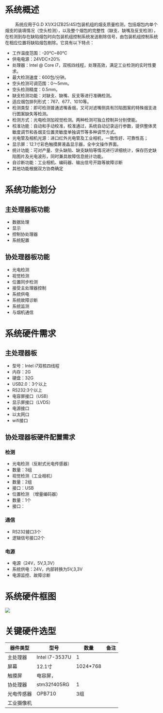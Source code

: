 # 系统概述
 &ensp;  &ensp;  &ensp; 系统应用于G.D X1/X2(ZB25/45)包装机组的烟支质量检测，包括烟包内单个烟支的装填情况（空头检测），以及整个烟包的完整性（缺支、缺嘴及反支检测），在检测到存在缺陷烟包时向包装机组控制系统发送剔除信号，由包装机组控制系统在相应位置将缺陷烟包剔除。它具有以下特点：

* 工作温度范围：-20℃~80℃
* 供电电源：24VDC±20%* 处理器：Intel @ Core i7，双核四线程，处理高效，满足工业检测的实时性要求。* 最大检测速度：600包/分钟。* 空头检测可调范围：0～5mm。* 空头检测精度：0.5mm。* 缺支检测功能：对缺支、缺嘴、反支等进行准确检测。* 适应烟包排列形式：767、677、1010等。* 检测类型：即可检测普通滤嘴香烟，又可对滤嘴侧具有凹陷图案的特殊烟支进行图案缺失等检测。* 检测方式：光电检测加视觉检测。两种检测可独立控制并分别使能。* 校准功能：自动和手动校准，校准通过，系统自动记录运行参数，提供整体灵敏度调节和各烟支位置灵敏度单独调节等多种调节方式。* 光电管及相机光源：进口红外光电管及工业相机，一致性好、可靠性高；
* 显示屏：12.1寸彩色触摸屏液晶显示器，全中文操作界面。* 统计功能：可对产量、空头缺陷、缺支缺陷等情况进行详细统计，保存历史缺陷图片及光电波形，同时兼具故障信息统计功能。* 自诊断功能：工业相机、编码器、输出信号开路等故障诊断
* 其他功能根据双方协商确定

# 系统功能划分
## 主处理器板功能
* 数据处理
* 显示
* 控制协处理器
* 系统配置

## 协处理器板功能
* 光电检测
* 视觉检测
* 位置同步检测
* 接受主处理器控制
* 系统供电
* 系统故障诊断
* 系统监测
* 与烟机通信



# 系统硬件需求
## 主处理器板
* 型号：Intel i7双核四线程
* 内存：2G
* 硬盘：32G
* USB2.0：3个以上
* RS232:3个以上
* 电容屏接口（USB）
* 显示屏接口（LVDS）
* 电源接口
* 以太网口
* wifi接口

## 协处理器板硬件配置需求
### 检测
* 光电检测（反射式光电传感器）
 * 数量：3组 
* 视觉检测（工业相机）
 * 数量：2组
 * 接口：USB
* 位置检测 （增量编码器）
 * 数量：1个
 * 接口： 

### 通信
* RS232接口3个
* 逻辑信号接口2个

### 电源
* 电源（24V，5V,3,3V）
* 系统供电：24V，内部转换为5V,3,3V
* 电源监控、故障诊断 

# 系统硬件框图
![](/Volumes/Samsung_T5/地锁图片/WX20190514-144412@2x.png)

# 关键硬件选型
|器件类型|型号|数量|备注
|------|---|---|---|
|主处理器|Intel i7-3537U|1|
|屏幕|12.1寸|1024*768|
触摸屏|电容屏，
|协处理器|stm32f405RG|1||
|光电传感器|OPB710|3组|
|工业摄像机||||







